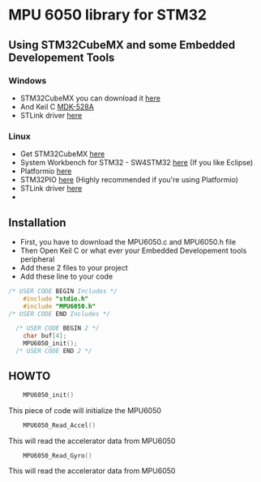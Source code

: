 # MPU 6050 library for STM32

## Using STM32CubeMX and some Embedded Developement Tools 

### Windows
* STM32CubeMX you can download it [here](https://drive.google.com/open?id=1N8bS0Hrovc6rC6EXCmpEYRuLo2L5LAkY)
* And Keil C [MDK-528A](https://drive.google.com/open?id=17sjN0DzB7I-pPuRy-l-LpnSjZ-4o4s-3)
* STLink driver [here](https://drive.google.com/open?id=1J7AiBV88Fnsd9TBRAAKmvBKSD9iBqoiu)
### Linux
* Get STM32CubeMX [here](https://drive.google.com/open?id=1ghoMddfOygAv4Riyuj9axoAC0LPkqIlH)
* System Workbench for STM32 - SW4STM32 [here](https://drive.google.com/open?id=16IZvkdUKKK0QfxI6qu8FygTKRyDq-17Q) (If you like Eclipse)
* Platformio [here](https://github.com/platformio/platformio-core)
* STM32PIO [here](https://github.com/ussserrr/stm32pio) (Highly recommended if you're using Platformio)
* STLink driver [here](https://github.com/texane/stlink)
* 
## Installation
* First, you have to download the MPU6050.c and MPU6050.h file 
* Then Open Keil C or what ever your Embedded Developement tools peripheral 
* Add these 2 files to your project 
* Add these line to your code 
```c
/* USER CODE BEGIN Includes */
    #include "stdio.h"
    #include "MPU6050.h"
/* USER CODE END Includes */
```
```c
  /* USER CODE BEGIN 2 */
	char buf[4];
	MPU6050_init();
  /* USER CODE END 2 */
```
## HOWTO
```c
    MPU6050_init()
```
This piece of code will initialize the MPU6050
```c
    MPU6050_Read_Accel()
```
This will read the accelerator data from MPU6050
```c
    MPU6050_Read_Gyro()
```
This will read the accelerator data from MPU6050
